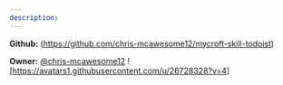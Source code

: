 ```yaml
---
description: 
---
```



**Github:** (https://github.com/chris-mcawesome12/mycroft-skill-todoist)

**Owner:** [@chris-mcawesome12](https://github.com/chris-mcawesome12) ![https://avatars1.githubusercontent.com/u/26728328?v=4]

